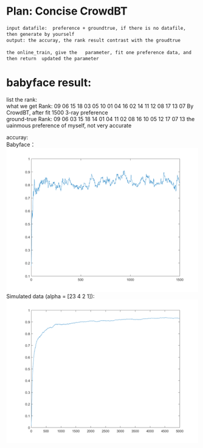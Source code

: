 # Plan: Concise CrowdBT

    input datafile:  preference + groundtrue, if there is no datafile, then generate by yourself
    output: the accuray, the rank result contrast with the groudtrue

    the online_train, give the   parameter, fit one preference data, and then return  updated the parameter


# babyface result:
list the rank:<br/>
 what we get Rank: 09 06 15 18 03 05 10 01 04 16 02 14 11 12 08 17 13 07   By CrowdBT, after fit 1500 3-ray preference  <br/>
 ground-true Rank: 09 06 03 15 18 14 01 04 11 02 08 16 10 05 12 17 07 13   the uainmous preference of myself, not very accurate <br/>

accuray:<br/>
Babyface：
![Image of babyface accuracy](https://github.com/TaoStarlit/matlab/blob/Babyface/CrowdBT/baby%20face%20accuracy-budget.png)
Simulated data (alpha = [23 4 2 1]):
![Image of Simulated data accuracy](https://github.com/TaoStarlit/matlab/blob/conciseCrowdBT/CrowdBT/simulated%20result.png)

